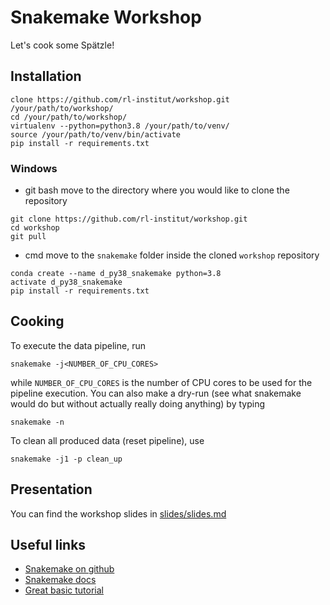 # Snakemake Workshop

Let's cook some Spätzle!

## Installation

    clone https://github.com/rl-institut/workshop.git /your/path/to/workshop/
    cd /your/path/to/workshop/
    virtualenv --python=python3.8 /your/path/to/venv/
    source /your/path/to/venv/bin/activate
    pip install -r requirements.txt

### Windows

* git bash
move to the directory where you would like to clone the repository
```git 
git clone https://github.com/rl-institut/workshop.git
cd workshop
git pull
```
    
* cmd
move to the `snakemake` folder inside the cloned `workshop` repository
```cms
conda create --name d_py38_snakemake python=3.8
activate d_py38_snakemake
pip install -r requirements.txt
```

## Cooking

To execute the data pipeline, run

    snakemake -j<NUMBER_OF_CPU_CORES>

while `NUMBER_OF_CPU_CORES` is the number of CPU cores to be used for the pipeline execution.
You can also make a dry-run (see what snakemake would do but without actually really doing anything) by typing

    snakemake -n

To clean all produced data (reset pipeline), use

    snakemake -j1 -p clean_up

## Presentation

You can find the workshop slides in [slides/slides.md](slides/slides.md)

## Useful links

- [Snakemake on github](https://github.com/snakemake/snakemake)
- [Snakemake docs](https://snakemake.readthedocs.io)
- [Great basic tutorial](https://github.com/deto/Snakemake_Tutorial)

